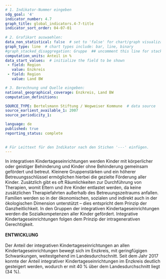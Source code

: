 ```yaml
---
# 1. Indikator-Nummer eingeben 
sdg_goal: '4'
indicator_number: 4.7
graph_title: global_indicators.4-7-title
indicator_sort_order: 04-07-01
 
# 2. Grafikart auswaehlen: 
data_non_statistical: false  # set to 'false' for chart/graph visualization 
graph_type: line  # chart types include: bar, line, binary 
#graph_stacked_disaggregation: Gruppe  ## uncomment this line for stacked bars. eplace 'Geschlecht' with the field of aggregation. 
computation_units: Anteil in % 
data_start_values:  # initialize the field to be shown  
 - field: Region 
   value: Enzkreis
 - field: Region 
   value: Land BW

# 3. Berechnung und Quelle eingeben: 
national_geographical_coverage: Enzkreis, Land BW
computation_definitions: 

SOURCE_TYPE: Bertelsmann Stiftung / Wegweiser Kommune  # data source  
source_earliest_available_1: 2007
source_periodicity_1: 

language: de   
published: true 
reporting_status: complete
 
 
# Für Leittext für den Indikator nach den Stichen '---' einfügen. 
---
```


In integrativen Kindertageseinrichtungen werden Kinder mit körperlicher oder geistiger Behinderung und Kinder ohne Behinderung gemeinsam gefördert und betreut. Kleinere Gruppenstärken und ein höherer Betreuungsschlüssel ermöglichen hierbei die gezielte Förderung aller Kinder. Zusätzlich gibt es oft Räumlichkeiten zur Durchführung von Therapien, womit Eltern und ihre Kinder entlastet werden, da keine zusätzlichen Therapiefahrten außerhalb des Betreuungszeitraums anfallen. Familien werden so in der ökonomischen, sozialen und indirekt auch in der ökologischen Dimension unterstützt – dies entspricht dem Prinzip der Ganzheitlichkeit. In den Gruppen der integrativen Kindertageseinrichtungen werden die Sozialkompetenzen aller Kinder gefördert. Integrative Kindertageseinrichtungen folgen dem Prinzip der intragenerativen Gerechtigkeit. <br>
<br>
**ENTWICKLUNG** <br>
<br>
Der Anteil der integrativen Kindertageseinrichtungen an allen Kindertageseinrichtungen bewegt sich im Enzkreis, mit geringfügigen Schwankungen, weitestgehend im Landesdurchschnitt. Seit dem Jahr 2017 konnte der Anteil integrativer Kindertageseinrichtungen im Enzkreis deutlich gesteigert werden, wodurch er mit 40 % über dem Landesdurchschnitt liegt (34 %).
